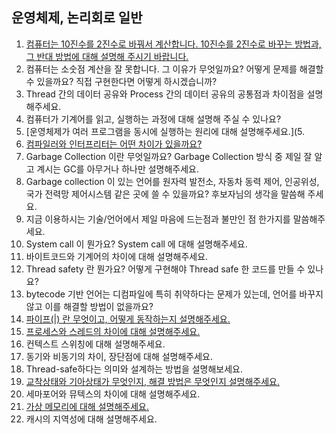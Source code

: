## 운영체제, 논리회로 일반

1. [컴퓨터는 10진수를 2진수로 바꿔서 계산합니다. 10진수를 2진수로 바꾸는 방법과, 그 반대 방법에 대해 설명해 주시기 바랍니다.](1.md)
2. 컴퓨터는 소숫점 계산을 잘 못합니다. 그 이유가 무엇일까요? 어떻게 문제를 해결할 수 있을까요? 직접 구현한다면 어떻게 하시겠습니까?
3. Thread 간의 데이터 공유와 Process 간의 데이터 공유의 공통점과 차이점을 설명해주세요.
4. 컴퓨터가 기계어를 읽고, 실행하는 과정에 대해 설명해 주실 수 있나요?
5. [운영체제가 여러 프로그램을 동시에 실행하는 원리에 대해 설명해주세요.](5.
6. [컴파일러와 인터프리터는 어떤 차이가 있을까요?](6.md)
7. Garbage Collection 이란 무엇일까요? Garbage Collection 방식 중 제일 잘 알고 계시는 GC를 아무거나 하나만 설명해주세요.
8. Garbage collection 이 있는 언어를 원자력 발전소, 자동차 동력 제어, 인공위성, 국가 전력망 제어시스템 같은 곳에 쓸 수 있을까요? 후보자님의 생각을 말씀해 주세요.
9. 지금 이용하시는 기술/언어에서 제일 마음에 드는점과 불만인 점 한가지를 말씀해주세요.
10. System call 이 뭔가요? System call 에 대해 설명해주세요.
11. 바이트코드와 기계어의 차이에 대해 설명해주세요.
12. Thread safety 란 뭔가요? 어떻게 구현해야 Thread safe 한 코드를 만들 수 있나요?
13. bytecode 기반 언어는 디컴파일에 특히 취약하다는 문제가 있는데, 언어를 바꾸지 않고 이를 해결할 방법이 없을까요?
14. [파이프(|) 란 무엇이고, 어떻게 동작하는지 설명해주세요.](14.md)
15. [프로세스와 스레드의 차이에 대해 설명해주세요.](15.md)
16. 컨텍스트 스위칭에 대해 설명해주세요.
17. 동기와 비동기의 차이, 장단점에 대해 설명해주세요.
18. Thread-safe하다는 의미와 설계하는 방법을 설명해보세요.
19. [교착상태와 기아상태가 무엇인지, 해결 방법은 무엇인지 설명해주세요.](19.md)
20. 세마포어와 뮤텍스의 차이에 대해 설명해주세요.
21. [가상 메모리에 대해 설명해주세요.](21.md)
22. 캐시의 지역성에 대해 설명해주세요.
